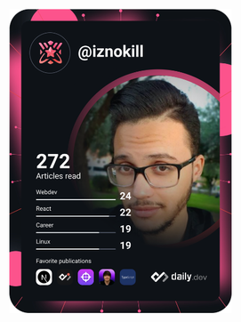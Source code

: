 <a href="https://app.daily.dev/iznokill"><img src="https://github.com/youssefKadaouiAbbassi/youssefKadaouiAbbassi/blob/master/devcard.svg" width="400" alt="youssef Kadaoui Abbassi's Dev Card"/></a>
